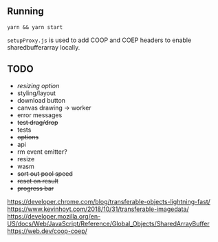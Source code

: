 ## Running

`yarn && yarn start`

`setupProxy.js` is used to add COOP and COEP headers to enable sharedbufferarray locally.

## TODO

- _resizing option_
- styling/layout
- download button
- canvas drawing -> worker
- error messages
- ~~test drag/drop~~
- tests
- ~~options~~
- api
- rm event emitter?
- resize
- wasm
- ~~sort out pool speed~~
- ~~reset on result~~
- ~~progress bar~~

https://developer.chrome.com/blog/transferable-objects-lightning-fast/
https://www.kevinhoyt.com/2018/10/31/transferable-imagedata/
https://developer.mozilla.org/en-US/docs/Web/JavaScript/Reference/Global_Objects/SharedArrayBuffer
https://web.dev/coop-coep/

